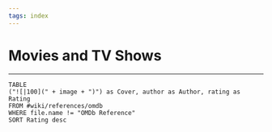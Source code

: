 ```yaml
---
tags: index
---
```

# Movies and TV Shows
---
```dataview
TABLE
("![|100](" + image + ")") as Cover, author as Author, rating as Rating
FROM #wiki/references/omdb
WHERE file.name != "OMDb Reference"
SORT Rating desc
```